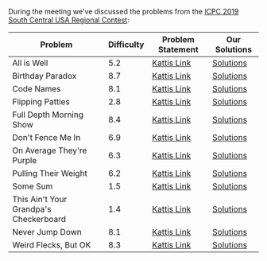 During the meeting we've discussed the problems from the [ICPC 2019 South Central USA Regional Contest](https://scusa19.kattis.com/):

Problem | Difficulty | Problem Statement | Our Solutions
--------|------------|-------------------|---------------
All is Well | 5.2 | [Kattis Link](https://open.kattis.com/problems/alliswell) | [Solutions](../../problems/kattis/alliswell)
Birthday Paradox | 8.7 | [Kattis Link](https://open.kattis.com/problems/birthdayparadox) | [Solutions](../../problems/kattis/birthdayparadox)
Code Names | 8.1 | [Kattis Link](https://open.kattis.com/problems/codenames) | [Solutions](../../problems/kattis/codenames)
Flipping Patties | 2.8 | [Kattis Link](https://open.kattis.com/problems/flippingpatties) | [Solutions](../../problems/kattis/flippingpatties)
Full Depth Morning Show | 8.4 | [Kattis Link](https://open.kattis.com/problems/fulldepthmorningshow) | [Solutions](../../problems/kattis/fulldepthmorningshow)
Don't Fence Me In | 6.9 | [Kattis Link](https://open.kattis.com/problems/dontfencemein) | [Solutions](../../problems/kattis/dontfencemein)
On Average They're Purple | 6.3 | [Kattis Link](https://open.kattis.com/problems/onaveragetheyrepurple) | [Solutions](../../problems/kattis/onaveragetheyrepurple)
Pulling Their Weight | 6.2 | [Kattis Link](https://open.kattis.com/problems/pullingtheirweight) | [Solutions](../../problems/kattis/pullingtheirweight)
Some Sum | 1.5 | [Kattis Link](https://open.kattis.com/problems/somesum) | [Solutions](../../problems/kattis/somesum)
This Ain't Your Grandpa's Checkerboard | 1.4 | [Kattis Link](https://open.kattis.com/problems/thisaintyourgrandpascheckerboard) | [Solutions](../../problems/kattis/thisaintyourgrandpascheckerboard)
Never Jump Down | 8.1 | [Kattis Link](https://open.kattis.com/problems/neverjumpdown) | [Solutions](../../problems/kattis/neverjumpdown)
Weird Flecks, But OK | 8.3 | [Kattis Link](https://open.kattis.com/problems/weirdflecksbutok) | [Solutions](../../problems/kattis/weirdflecksbutok)
